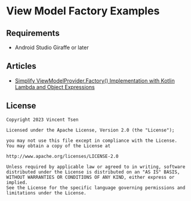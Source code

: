 # View Model Factory Examples

## Requirements
- Android Studio Giraffe or later

## Articles
- [Simplify ViewModelProvider.Factory() Implementation with Kotlin Lambda and Object Expressions](https://vtsen.hashnode.dev/simplify-viewmodelproviderfactory-implementation-with-kotlin-lambda-and-object-expressions)

## License
```
Copyright 2023 Vincent Tsen

Licensed under the Apache License, Version 2.0 (the "License");

you may not use this file except in compliance with the License.
You may obtain a copy of the License at

http://www.apache.org/licenses/LICENSE-2.0

Unless required by applicable law or agreed to in writing, software
distributed under the License is distributed on an "AS IS" BASIS,
WITHOUT WARRANTIES OR CONDITIONS OF ANY KIND, either express or implied.
See the License for the specific language governing permissions and
limitations under the License.
```
